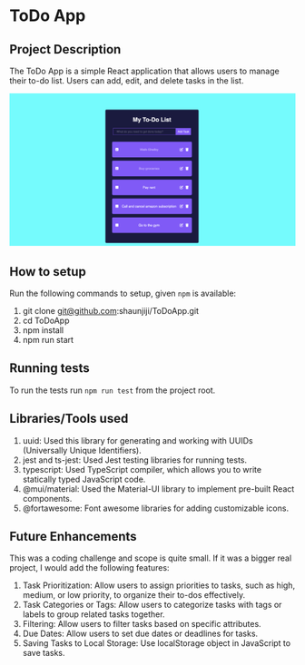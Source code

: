 # ToDo App

## Project Description

The ToDo App is a simple React application that allows users to manage their to-do list. Users can add, edit, and delete tasks in the list.

![Homepage](Homepage.png)

## How to setup

Run the following commands to setup, given `npm` is available:

1. git clone git@github.com:shaunjiji/ToDoApp.git
2. cd ToDoApp
3. npm install
4. npm run start

## Running tests

To run the tests run `npm run test` from the project root.

## Libraries/Tools used

1. uuid: Used this library for generating and working with UUIDs (Universally Unique Identifiers).
2. jest and ts-jest: Used Jest testing libraries for running tests.
3. typescript: Used TypeScript compiler, which allows you to write statically typed JavaScript code.
4. @mui/material: Used the Material-UI library to implement pre-built React components.
5. @fortawesome: Font awesome libraries for adding customizable icons.

## Future Enhancements

This was a coding challenge and scope is quite small. If it was a bigger real project, I would add the following features:

1. Task Prioritization: Allow users to assign priorities to tasks, such as high, medium, or low priority, to organize their to-dos effectively.
2. Task Categories or Tags: Allow users to categorize tasks with tags or labels to group related tasks together.
3. Filtering: Allow users to filter tasks based on specific attributes.
4. Due Dates: Allow users to set due dates or deadlines for tasks.
5. Saving Tasks to Local Storage: Use localStorage object in JavaScript to save tasks.
